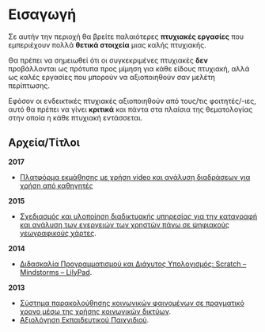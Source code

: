﻿# Εισαγωγή

Σε αυτήν την περιοχή θα βρείτε παλαιότερες **πτυχιακές εργασίες** που εμπεριέχουν πολλά **θετικά στοιχεία** μιας καλής πτυχιακής.

Θα πρέπει να σημειωθεί ότι οι συγκεκριμένες πτυχιακές **δεν** προβάλλονται ως πρότυπα προς μίμηση για κάθε είδους πτυχιακή, αλλά ως καλές εργασίες που μπορούν να αξιοποιηθούν σαν μελέτη περίπτωσης.

Εφόσον οι ενδεικτικές πτυχιακές αξιοποιηθούν από τους/τις φοιτητές/-ιες, αυτό θα πρέπει να γίνει **κριτικά** και πάντα στα πλαίσια της θεματολογίας στην οποία η κάθε πτυχιακή εντάσσεται.


## Αρχεία/Τίτλοι

**2017**
* [Πλατφόρμα εκμάθησης με χρήση video και ανάλυση διαδράσεων για χρήση από καθηγητές](sagiadinos/)


**2015**
* [Σχεδιασμός και υλοποίηση διαδικτυακής υπηρεσίας για την καταγραφή και ανάλυση των ενεργειών των χρηστών πάνω σε ψηφιακούς γεωγραφικούς χάρτες](pardalis/).

**2014**
* [Διδασκαλία Προγραμματισμού και Διάχυτος Υπολογισμός: Scratch – Mindstorms – LilyPad](merkouris/).

**2013**
* [Σύστημα παρακολούθησης κοινωνικών φαινομένων σε πραγματικό χρονο μέσω της χρήσης κοινωνικών δικτύων](talvis/).
* [Αξιολόγηση Εκπαιδευτικού Παιχνιδιού](garneli/).

